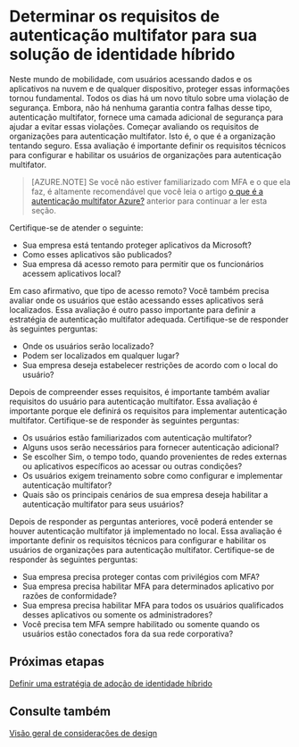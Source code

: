 <properties
    pageTitle="Azure Active Directory híbrido identidade considerações de design - determinar os requisitos de autenticação multifator"
    description="Com o controle de acesso condicional, o Azure Active Directory verifica as condições específicas que você escolher quando a autenticação do usuário e antes de permitir acesso ao aplicativo. Depois que essas condições forem atendidas, o usuário autenticado e permissão para acessar o aplicativo."
    documentationCenter=""
    services="active-directory"
    authors="femila"
    manager="billmath"
    editor=""/>

<tags
    ms.service="active-directory"
    ms.devlang="na"
    ms.topic="article"
    ms.tgt_pltfrm="na"
    ms.workload="identity" 
    ms.date="08/08/2016"
    ms.author="billmath"/>

# <a name="determine-multi-factor-authentication-requirements-for-your-hybrid-identity-solution"></a>Determinar os requisitos de autenticação multifator para sua solução de identidade híbrido

Neste mundo de mobilidade, com usuários acessando dados e os aplicativos na nuvem e de qualquer dispositivo, proteger essas informações tornou fundamental.  Todos os dias há um novo título sobre uma violação de segurança.  Embora, não há nenhuma garantia contra falhas desse tipo, autenticação multifator, fornece uma camada adicional de segurança para ajudar a evitar essas violações.
Começar avaliando os requisitos de organizações para autenticação multifator. Isto é, o que é a organização tentando seguro.  Essa avaliação é importante definir os requisitos técnicos para configurar e habilitar os usuários de organizações para autenticação multifator.

>[AZURE.NOTE]
Se você não estiver familiarizado com MFA e o que ela faz, é altamente recomendável que você leia o artigo [o que é a autenticação multifator Azure?](../multi-factor-authentication/multi-factor-authentication.md) anterior para continuar a ler esta seção.

Certifique-se de atender o seguinte:

- Sua empresa está tentando proteger aplicativos da Microsoft? 
- Como esses aplicativos são publicados?
- Sua empresa dá acesso remoto para permitir que os funcionários acessem aplicativos local?

Em caso afirmativo, que tipo de acesso remoto? Você também precisa avaliar onde os usuários que estão acessando esses aplicativos será localizados. Essa avaliação é outro passo importante para definir a estratégia de autenticação multifator adequada. Certifique-se de responder às seguintes perguntas:

- Onde os usuários serão localizado?
- Podem ser localizados em qualquer lugar?
- Sua empresa deseja estabelecer restrições de acordo com o local do usuário?

Depois de compreender esses requisitos, é importante também avaliar requisitos do usuário para autenticação multifator. Essa avaliação é importante porque ele definirá os requisitos para implementar autenticação multifator. Certifique-se de responder às seguintes perguntas:

- Os usuários estão familiarizados com autenticação multifator?
- Alguns usos serão necessários para fornecer autenticação adicional?  
 - Se escolher Sim, o tempo todo, quando provenientes de redes externas ou aplicativos específicos ao acessar ou outras condições?
- Os usuários exigem treinamento sobre como configurar e implementar autenticação multifator?
- Quais são os principais cenários de sua empresa deseja habilitar a autenticação multifator para seus usuários?

Depois de responder as perguntas anteriores, você poderá entender se houver autenticação multifator já implementado no local. Essa avaliação é importante definir os requisitos técnicos para configurar e habilitar os usuários de organizações para autenticação multifator. Certifique-se de responder às seguintes perguntas:

- Sua empresa precisa proteger contas com privilégios com MFA?
- Sua empresa precisa habilitar MFA para determinados aplicativo por razões de conformidade?
- Sua empresa precisa habilitar MFA para todos os usuários qualificados desses aplicativos ou somente os administradores?
- Você precisa tem MFA sempre habilitado ou somente quando os usuários estão conectados fora da sua rede corporativa?


## <a name="next-steps"></a>Próximas etapas
[Definir uma estratégia de adoção de identidade híbrido](active-directory-hybrid-identity-design-considerations-identity-adoption-strategy.md)


## <a name="see-also"></a>Consulte também
[Visão geral de considerações de design](active-directory-hybrid-identity-design-considerations-overview.md)
